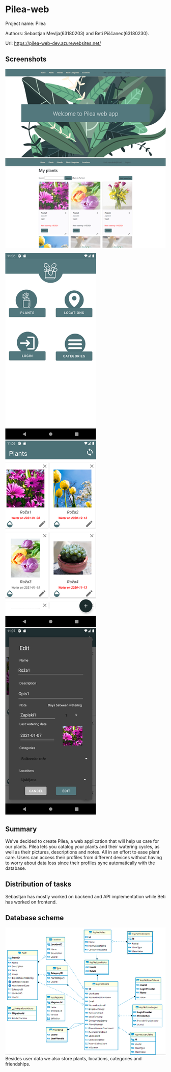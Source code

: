 # Pilea-web

Project name: Pilea

Authors: Sebastjan Mevlja(63180203) and Beti Piščanec(63180230).

Url: https://pilea-web-dev.azurewebsites.net/


## Screenshots
![image 1](screenshots/image1.png)
![image 2](screenshots/image2.png)
<p float="left">
  <img src="screenshots/image3.png" alt="image3" width="285" />
  <img src="screenshots/image4.png" alt="image4" width="285" /> 
  <img src="screenshots/image5.png" alt="image5" width="285" />
</p>

## Summary

We've decided to create Pilea, a web application that will help us care for our plants. Pilea lets you catalog your plants and their watering cycles, as well as their pictures, descriptions and notes. All in an effort to ease plant care. Users can access their profiles from different devices without having to worry about data loss since their profiles sync automatically with the database.


## Distribution of tasks
Sebastjan has mostly worked on backend and API implementation while Beti has worked on frontend.


## Database scheme
![database diagram](screenshots/database.png)  
Besides user data we also store plants, locations, categories and friendships.

